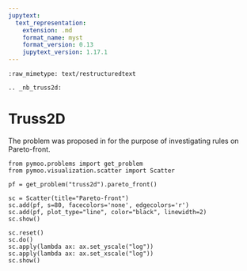 ```yaml
---
jupytext:
  text_representation:
    extension: .md
    format_name: myst
    format_version: 0.13
    jupytext_version: 1.17.1
---
```


```{raw-cell}
:raw_mimetype: text/restructuredtext

.. _nb_truss2d:
```

# Truss2D

The problem was proposed in <cite data-cite="truss2d"></cite> for the purpose of investigating rules on Pareto-front.

```{code-cell} ipython3
from pymoo.problems import get_problem
from pymoo.visualization.scatter import Scatter

pf = get_problem("truss2d").pareto_front()

sc = Scatter(title="Pareto-front")
sc.add(pf, s=80, facecolors='none', edgecolors='r')
sc.add(pf, plot_type="line", color="black", linewidth=2)
sc.show()
```

```{code-cell} ipython3
sc.reset()
sc.do()
sc.apply(lambda ax: ax.set_yscale("log"))
sc.apply(lambda ax: ax.set_xscale("log"))
sc.show()
```
